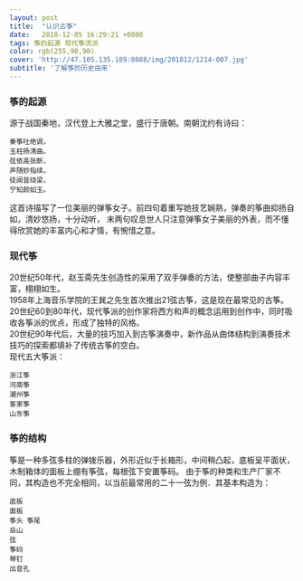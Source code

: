 ```yaml
---
layout: post
title:  "认识古筝"
date:   2018-12-05 16:29:21 +0800
tags: 筝的起源 现代筝流派
color: rgb(255,90,90)
cover: 'http://47.105.135.189:8088/img/201812/1214-007.jpg'
subtitle: '了解筝的历史由来'
---
```

### 筝的起源

源于战国秦地，汉代登上大雅之堂，盛行于唐朝。南朝沈约有诗曰：
```
秦筝吐绝调，
玉柱扬清曲。
弦依高张断，
声随妙指续。
徒闻音绕梁，
宁知颜如玉。
```
这首诗描写了一位美丽的弹筝女子。前四句着重写她技艺娴熟，弹奏的筝曲抑扬自如，清妙悠扬，十分动听，
末两句叹息世人只注意弹筝女子美丽的外表，而不懂得欣赏她的丰富内心和才情，有惋惜之意。

### 现代筝

20世纪50年代，赵玉斋先生创造性的采用了双手弹奏的方法，使整部曲子内容丰富，栩栩如生。  
1958年上海音乐学院的王巽之先生首次推出21弦古筝，这是现在最常见的古筝。  
20世纪60到80年代，现代筝派的创作家将西方和声的概念运用到创作中，同时吸收各筝派的优点，形成了独特的风格。  
20世纪90年代后，大量的技巧加入到古筝演奏中，新作品从曲体结构到演奏技术技巧的探索都填补了传统古筝的空白。  
现代五大筝派：  
```
浙江筝
河南筝
潮州筝
客家筝
山东筝
```
### 筝的结构

筝是一种多弦多柱的弹拨乐器，外形近似于长箱形，中间稍凸起，底板呈平面状，木制箱体的面板上绷有筝弦，每根弦下安置筝码。
由于筝的种类和生产厂家不同，其构造也不完全相同，以当前最常用的二十一弦为例．其基本构造为：
```
底板
面板
筝头 筝尾
岳山
弦
筝码
琴钉
出音孔
```
